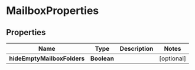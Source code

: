 # MailboxProperties

## Properties
Name | Type | Description | Notes
------------ | ------------- | ------------- | -------------
**hideEmptyMailboxFolders** | **Boolean** |  |  [optional]
